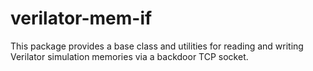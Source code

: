 # verilator-mem-if

This package provides a base class and utilities for reading and writing Verilator simulation memories via a backdoor TCP socket.
